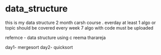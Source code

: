 # data_structure

this is my data structure 2 month carsh course .
everday at least 1 algo or topic should be covered
every week 7 algo with code must be uploaded 

refernce - data structure using c reema tharareja

day1- mergesort
day2- quicksort
